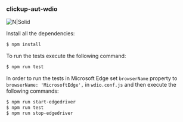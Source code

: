 ### clickup-aut-wdio

![N|Solid](https://wp.static-cdn-shsp.com/wp-content/uploads/2018/06/On_white_hor.png)

Install all the dependencies:
```sh
$ npm install
```

To run the tests execute the following command:
```sh
$ npm run test
```

In order to run the tests in Microsoft Edge set `browserName` property to `browserName: 'MicrosoftEdge',` in `wdio.conf.js` and then execute the following commands:
```sh
$ npm run start-edgedriver
$ npm run test
$ npm run stop-edgedriver
```
